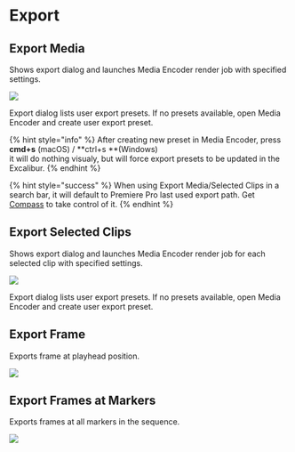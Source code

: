 # Export

## Export Media

Shows export dialog and launches Media Encoder render job with specified settings.

![](../../../.gitbook/assets/export\_01\_media.jpg)

Export dialog lists user export presets. If no presets available, open Media Encoder and create user export preset.

{% hint style="info" %}
After creating new preset in Media Encoder, press\
**cmd+s** (macOS) / **ctrl+s **(Windows)\
it will do nothing visualy, but will force export presets to be updated in the Excalibur.
{% endhint %}

{% hint style="success" %}
When using Export Media/Selected Clips in a search bar, it will default to Premiere Pro last used export path. Get [Compass](../../compass/) to take control of it.
{% endhint %}

## Export Selected Clips

Shows export dialog and launches Media Encoder render job for each selected clip with specified settings.

![](../../../.gitbook/assets/export\_02\_selected\_clips.gif)

Export dialog lists user export presets. If no presets available, open Media Encoder and create user export preset.

## Export Frame

Exports frame at playhead position.

![](../../../.gitbook/assets/export\_03\_frame.jpg)

## Export Frames at Markers

Exports frames at all markers in the sequence.

![](../../../.gitbook/assets/export\_04\_frames\_markers.gif)
